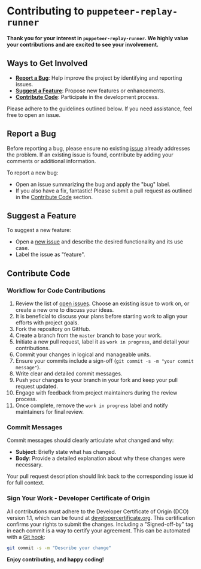 # Contributing to `puppeteer-replay-runner`

**Thank you for your interest in `puppeteer-replay-runner`. We highly value your contributions and are excited to see your involvement.**

## Ways to Get Involved

- **[Report a Bug](#report-a-bug)**: Help improve the project by identifying and reporting issues.
- **[Suggest a Feature](#suggest-a-feature)**: Propose new features or enhancements.
- **[Contribute Code](#contribute-code)**: Participate in the development process.

Please adhere to the guidelines outlined below. If you need assistance, feel free to open an issue.

## Report a Bug

Before reporting a bug, please ensure no existing [issue](/issues) already addresses the problem. If an existing issue is found, contribute by adding your comments or additional information.

To report a new bug:
- Open an issue summarizing the bug and apply the "bug" label.
- If you also have a fix, fantastic! Please submit a pull request as outlined in the [Contribute Code](#contribute-code) section.

## Suggest a Feature

To suggest a new feature:
- Open a [new issue](../../issues/new) and describe the desired functionality and its use case.
- Label the issue as "feature".

## Contribute Code

### Workflow for Code Contributions

1. Review the list of [open issues](../../issues). Choose an existing issue to work on, or create a new one to discuss your ideas.
2. It is beneficial to discuss your plans before starting work to align your efforts with project goals.
3. Fork the repository on GitHub.
4. Create a branch from the `master` branch to base your work.
5. Initiate a new pull request, label it as `work in progress`, and detail your contributions.
6. Commit your changes in logical and manageable units.
7. Ensure your commits include a sign-off (`git commit -s -m "your commit message"`).
8. Write clear and detailed commit messages.
9. Push your changes to your branch in your fork and keep your pull request updated.
10. Engage with feedback from project maintainers during the review process.
11. Once complete, remove the `work in progress` label and notify maintainers for final review.

### Commit Messages

Commit messages should clearly articulate what changed and why:
- **Subject**: Briefly state what has changed.
- **Body**: Provide a detailed explanation about why these changes were necessary.

Your pull request description should link back to the corresponding issue id for full context.

### Sign Your Work - Developer Certificate of Origin

All contributions must adhere to the Developer Certificate of Origin (DCO) version 1.1, which can be found at [developercertificate.org](http://developercertificate.org/). This certification confirms your rights to submit the changes. Including a "Signed-off-by" tag in each commit is a way to certify your agreement. This can be automated with a [Git hook](https://stackoverflow.com/questions/15015894/git-add-signed-off-by-line-using-format-signoff-not-working):

```bash
git commit -s -m "Describe your change"
```

**Enjoy contributing, and happy coding!**
